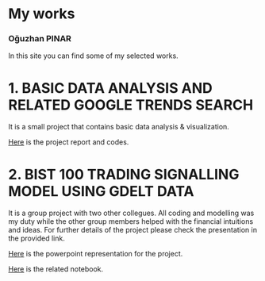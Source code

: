 # My works
### Oğuzhan PINAR

In this site you can find some of my selected works.


# 1. BASIC DATA ANALYSIS AND RELATED GOOGLE TRENDS SEARCH
It is a small project that contains basic data analysis & visualization.

[Here](Basic_data_analysis.html) is the project report and codes.

# 2. BIST 100 TRADING SIGNALLING MODEL USING GDELT DATA
It is a group project with two other collegues. All coding and modelling was my duty while the other group members helped with the financial intuitions and ideas. For further details of the project please check the presentation in the provided link.

[Here](bist_100_signalling.pdf) is the powerpoint representation for the project.

[Here](bist_100_signalling.ipynb) is the related notebook.
